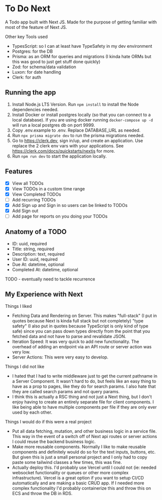 # To Do Next

A Todo app built with Next JS. Made for the purpose of getting familiar with most of the feature of Next JS.

Other key Tools used

- TypesScript: so I can at least have TypeSafety in my dev environment
- Postgres: for the DB
- Prisma: as an ORM for queries and migrations (I kinda hate ORMs but this was good to just get stuff done quickly)
- Zod: for schema/data validation
- Luxon: for date handling
- Clerk: for auth

## Running the app

1. Install Node.js LTS Version. Run `npm install` to install the Node dependencies needed.
2. Install Docker or install postgres locally (so that you can connect to a local database). If you are using docker running `docker-compose up -d` will run a local postgres db on port 9999.
3. Copy .env.example to .env. Replace DATABASE_URL as needed.
4. Run `npx prisma migrate dev` to run the prisma migrations needed.
5. Go to https://clerk.dev, sign in/up, and create an application. Use replace the 2 clerk env vars with your applications. See https://clerk.com/docs/quickstarts/nextjs for more.
6. Run `npm run dev` to start the application locally.

## Features

- [x] View all TODOs
- [x] View TODOs in a custom time range
- [x] View Completed TODOs
- [ ] Add recurring TODOs
- [x] Add Sign up and Sign in so users can be linked to TODOs
- [x] Add Sign out
- [ ] Add page for reports on you doing your TODOs

## Anatomy of a TODO

- ID: uuid, required
- Title: string, required
- Description: text, required
- User ID: uuid, required
- Due At: datetime, optional
- Completed At: datetime, optional

TODO - eventually need to tackle recurrence

## My Experience with Next

Things I liked

- Fetching Data and Rendering on Server. This makes "full-stack" (I put in quotes because Next is kinda full stack but not completely) "type safety" (I also put in quotes because TypeScript is only kind of type safe) since you can pass down types directly from the point that you fetched data and not have to parse and revalidate JSON.
- Iteration Speed: It was very quick to add new functionality. The overhead of adding an endpoint via an API route or server action was very low.
- Server Actions: This were very easy to develop.

Things I did not like

- I hated that I had to write middleware just to get the current pathname in a Server Component. It wasn't hard to do, but feels like an easy thing to have as a prop to pages, like they do for search params. I also hate that they are called search params and not query params.
- I think this is actually a RSC thing and not just a Next thing, but I don't enjoy having to create an entirely separate file for client components. I like being able to have multiple components per file if they are only ever used by each other.

Things I would do if this were a real project

- Put all data fetching, mutation, and other business logic in a service file. This way in the event of a switch off of Next api routes or server actions I could reuse the backend business logic.
- Make more reusable components. Normally I like to make reusable components and definitely would do so for the text inputs, buttons, etc. But given this is just a small personal project and I only had to copy paste some tailwind classes a few times, this was fine.
- Actually deploy this. I'd probably use Vercel until I could not (ie: needed websocket functionality or queues or other more complex infrastructure). Vercel is a great option if you want to setup CI/CD automatically and are making a basic CRUD app. If I needed more complex functionality I'd probably containerize this and throw this on ECS and throw the DB in RDS.
